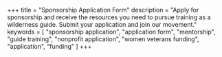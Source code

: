 +++
title = "Sponsorship Application Form"
description = "Apply for sponsorship and receive the resources you need to pursue training as a wilderness guide. Submit your application and join our movement."
keywords = [
  "sponsorship application",
  "application form",
  "mentorship",
  "guide training",
  "nonprofit application",
  "women veterans funding",
  "application",
  "funding"
]
+++
